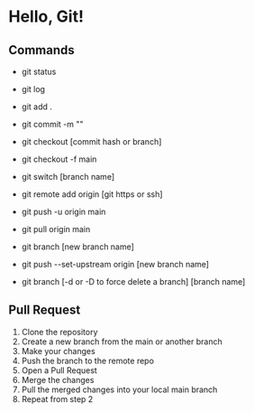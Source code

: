 # Hello, Git!

## Commands

- git status

- git log

- git add .

- git commit -m ""

- git checkout [commit hash or branch]

- git checkout -f main

- git switch [branch name]

- git remote add origin [git https or ssh]

- git push -u origin main

- git pull origin main

- git branch [new branch name]

- git push --set-upstream origin [new branch name]

- git branch [-d or -D to force delete a branch] [branch name]

## Pull Request

1. Clone the repository
2. Create a new branch from the main or another branch
3. Make your changes
4. Push the branch to the remote repo
5. Open a Pull Request
6. Merge the changes
7. Pull the merged changes into your local main branch
8. Repeat from step 2
